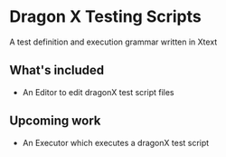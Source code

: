 Dragon X Testing Scripts
========================

A test definition and execution grammar written in Xtext

What's included
---------------

- An Editor to edit dragonX test script files


Upcoming work
-------------

- An Executor which executes a dragonX test script


